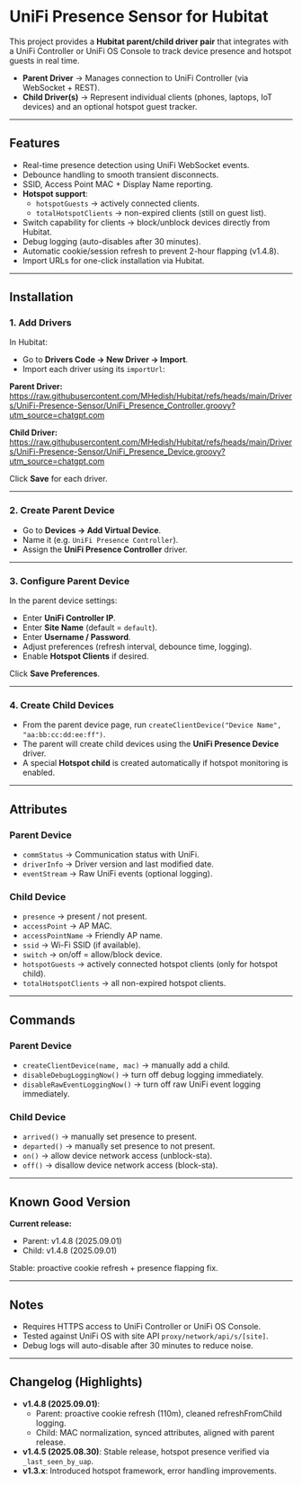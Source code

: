 # UniFi Presence Sensor for Hubitat

This project provides a **Hubitat parent/child driver pair** that integrates with a UniFi Controller or UniFi OS Console to track device presence and hotspot guests in real time.  

- **Parent Driver** → Manages connection to UniFi Controller (via WebSocket + REST).  
- **Child Driver(s)** → Represent individual clients (phones, laptops, IoT devices) and an optional hotspot guest tracker.  

---

## Features

- Real-time presence detection using UniFi WebSocket events.  
- Debounce handling to smooth transient disconnects.  
- SSID, Access Point MAC + Display Name reporting.  
- **Hotspot support**:  
  - `hotspotGuests` → actively connected clients.  
  - `totalHotspotClients` → non-expired clients (still on guest list).  
- Switch capability for clients → block/unblock devices directly from Hubitat.  
- Debug logging (auto-disables after 30 minutes).  
- Automatic cookie/session refresh to prevent 2-hour flapping (v1.4.8).  
- Import URLs for one-click installation via Hubitat.  

---

## Installation

### 1. Add Drivers
In Hubitat:  
- Go to **Drivers Code → New Driver → Import**.  
- Import each driver using its `importUrl`:  

**Parent Driver:**
https://raw.githubusercontent.com/MHedish/Hubitat/refs/heads/main/Drivers/UniFi-Presence-Sensor/UniFi_Presence_Controller.groovy?utm_source=chatgpt.com

**Child Driver:**
https://raw.githubusercontent.com/MHedish/Hubitat/refs/heads/main/Drivers/UniFi-Presence-Sensor/UniFi_Presence_Device.groovy?utm_source=chatgpt.com

Click **Save** for each driver.  

---

### 2. Create Parent Device
- Go to **Devices → Add Virtual Device**.  
- Name it (e.g. `UniFi Presence Controller`).  
- Assign the **UniFi Presence Controller** driver.  

---

### 3. Configure Parent Device
In the parent device settings:  
- Enter **UniFi Controller IP**.  
- Enter **Site Name** (default = `default`).  
- Enter **Username / Password**.  
- Adjust preferences (refresh interval, debounce time, logging).  
- Enable **Hotspot Clients** if desired.  

Click **Save Preferences**.  

---

### 4. Create Child Devices
- From the parent device page, run `createClientDevice("Device Name", "aa:bb:cc:dd:ee:ff")`.  
- The parent will create child devices using the **UniFi Presence Device** driver.  
- A special **Hotspot child** is created automatically if hotspot monitoring is enabled.  

---

## Attributes

### Parent Device
- `commStatus` → Communication status with UniFi.  
- `driverInfo` → Driver version and last modified date.  
- `eventStream` → Raw UniFi events (optional logging).  

### Child Device
- `presence` → present / not present.  
- `accessPoint` → AP MAC.  
- `accessPointName` → Friendly AP name.  
- `ssid` → Wi-Fi SSID (if available).  
- `switch` → on/off = allow/block device.  
- `hotspotGuests` → actively connected hotspot clients (only for hotspot child).  
- `totalHotspotClients` → all non-expired hotspot clients.  

---

## Commands

### Parent Device
- `createClientDevice(name, mac)` → manually add a child.  
- `disableDebugLoggingNow()` → turn off debug logging immediately.  
- `disableRawEventLoggingNow()` → turn off raw UniFi event logging immediately.  

### Child Device
- `arrived()` → manually set presence to present.  
- `departed()` → manually set presence to not present.  
- `on()` → allow device network access (unblock-sta).  
- `off()` → disallow device network access (block-sta).  

---

## Known Good Version

**Current release:**  
- Parent: v1.4.8 (2025.09.01)  
- Child: v1.4.8 (2025.09.01)  

Stable: proactive cookie refresh + presence flapping fix.  

---

## Notes

- Requires HTTPS access to UniFi Controller or UniFi OS Console.  
- Tested against UniFi OS with site API `proxy/network/api/s/[site]`.  
- Debug logs will auto-disable after 30 minutes to reduce noise.  

---

## Changelog (Highlights)

- **v1.4.8 (2025.09.01)**:  
  - Parent: proactive cookie refresh (110m), cleaned refreshFromChild logging.  
  - Child: MAC normalization, synced attributes, aligned with parent release.  
- **v1.4.5 (2025.08.30)**: Stable release, hotspot presence verified via `_last_seen_by_uap`.  
- **v1.3.x**: Introduced hotspot framework, error handling improvements.
